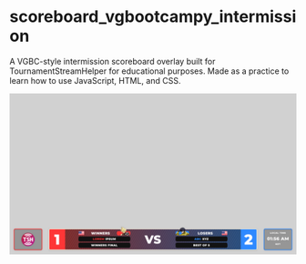 # scoreboard_vgbootcampy_intermission

A VGBC-style intermission scoreboard overlay built for TournamentStreamHelper for educational purposes. Made as a practice to learn how to use JavaScript, HTML, and CSS.

![Preview Image](/index_preview.png)
